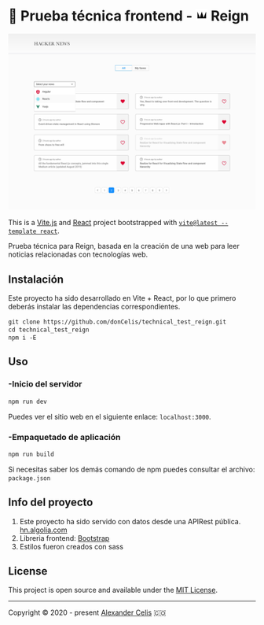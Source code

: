 # 🖖 Prueba técnica frontend - ![preview design](src/assets/logo-sm.png "logo Reign") Reign
 

![preview design](design/all.jpg "desktop-preview")

This is a [Vite.js](https://vitejs.dev/) and [React](https://es.reactjs.org/) project bootstrapped with [`vite@latest --template react`](https://vitejs.dev/guide/#scaffolding-your-first-vite-project).

Prueba técnica para Reign, basada en la creación de una web para leer noticias relacionadas con tecnologías web.

## Instalación

Este proyecto ha sido desarrollado en Vite + React, por lo que primero deberás instalar las dependencias correspondientes.

```
git clone https://github.com/donCelis/technical_test_reign.git
cd technical_test_reign
npm i -E
```

## Uso

### -Inicio del servidor

```bash
npm run dev
```

Puedes ver el sitio web en el siguiente enlace: `localhost:3000`.

### -Empaquetado de aplicación

```bash
npm run build
```

Si necesitas saber los demás comando de npm puedes consultar el archivo: `package.json`


## Info del proyecto

1. Este proyecto ha sido servido con datos desde una APIRest pública. [hn.algolia.com](https://hn.algolia.com/api)
2. Libreria frontend: [Bootstrap](https://getbootstrap.com/)
3. Estilos fueron creados con sass



## License

This project is open source and available under the [MIT License](LICENSE).
___
 
Copyright © 2020 - present [Alexander Celis](https://github.com/donCelis) 🇨🇴